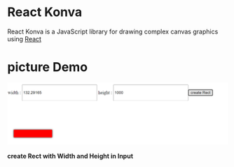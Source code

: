 # React Konva
React Konva is a JavaScript library for drawing complex canvas graphics using [React](https://reactjs.org/)
# picture Demo

![Demo](./img.png)

**create Rect with Width and Height in Input**


